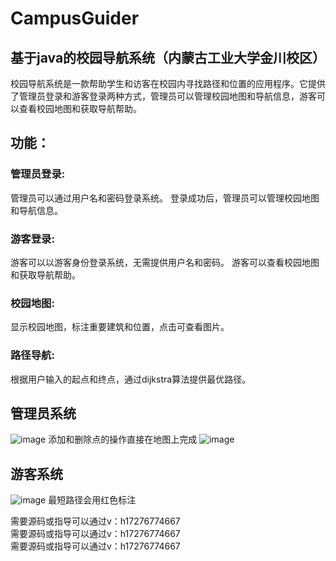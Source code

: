 # CampusGuider
## 基于java的校园导航系统（内蒙古工业大学金川校区）
校园导航系统是一款帮助学生和访客在校园内寻找路径和位置的应用程序。它提供了管理员登录和游客登录两种方式，管理员可以管理校园地图和导航信息，游客可以查看校园地图和获取导航帮助。
## 功能：
### 管理员登录:
管理员可以通过用户名和密码登录系统。
登录成功后，管理员可以管理校园地图和导航信息。
### 游客登录:
游客可以以游客身份登录系统，无需提供用户名和密码。
游客可以查看校园地图和获取导航帮助。
### 校园地图:
显示校园地图，标注重要建筑和位置，点击可查看图片。
### 路径导航:
根据用户输入的起点和终点，通过dijkstra算法提供最优路径。
## 管理员系统
![image](https://github.com/13haodeH/CampusGuider/assets/129391674/b81582b8-219d-43f7-9002-25bc6c2cf3ce)
添加和删除点的操作直接在地图上完成
![image](https://github.com/13haodeH/CampusGuider/assets/129391674/24e24b19-3fcd-40b0-bc76-3967f47d7910)
## 游客系统
![image](https://github.com/13haodeH/CampusGuider/assets/129391674/3351aa63-2e09-448a-969b-78d6232a8143)
最短路径会用红色标注

需要源码或指导可以通过v：h17276774667<br>
需要源码或指导可以通过v：h17276774667<br>
需要源码或指导可以通过v：h17276774667
